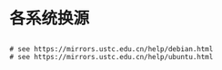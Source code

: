 # 各系统换源

##
```shell
# see https://mirrors.ustc.edu.cn/help/debian.html
# see https://mirrors.ustc.edu.cn/help/ubuntu.html
```